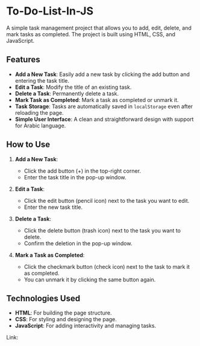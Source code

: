 # To-Do-List-In-JS

A simple task management project that allows you to add, edit, delete, and mark tasks as completed. The project is built using HTML, CSS, and JavaScript.

## Features

- **Add a New Task**: Easily add a new task by clicking the add button and entering the task title.
- **Edit a Task**: Modify the title of an existing task.
- **Delete a Task**: Permanently delete a task.
- **Mark Task as Completed**: Mark a task as completed or unmark it.
- **Task Storage**: Tasks are automatically saved in `localStorage` even after reloading the page.
- **Simple User Interface**: A clean and straightforward design with support for Arabic language.

## How to Use

1. **Add a New Task**:
   - Click the add button (+) in the top-right corner.
   - Enter the task title in the pop-up window.

2. **Edit a Task**:
   - Click the edit button (pencil icon) next to the task you want to edit.
   - Enter the new task title.

3. **Delete a Task**:
   - Click the delete button (trash icon) next to the task you want to delete.
   - Confirm the deletion in the pop-up window.

4. **Mark a Task as Completed**:
   - Click the checkmark button (check icon) next to the task to mark it as completed.
   - You can unmark it by clicking the same button again.

## Technologies Used

- **HTML**: For building the page structure.
- **CSS**: For styling and designing the page.
- **JavaScript**: For adding interactivity and managing tasks.

Link: 
